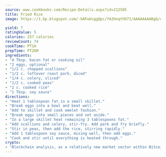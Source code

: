 ```yaml
---
source: www.cookbooks.com/Recipe-Details.aspx?id=212585
title: Fried Rice
image: https://1.bp.blogspot.com/-bAFwUcggQpc/YA2HvqthD7I/AAAAAAAABgQ/dGGityjUeSk5WIgvhJroHVt7XYoXF2qygCLcBGAsYHQ/s320/10.png

yield: 7
ratingValue: 5
calories: 257 calories
reviewCount: 74
cookTime: PT1H
prepTime: PT26M
ingredients:
- "4 Tbsp. bacon fat or cooking oil"
- "2 eggs, optional"
- "1/2 c. chopped scallions"
- "1/2 c. leftover roast pork, diced"
- "1/4 c. celery, sliced"
- "1/2 c. cooked peas"
- "2 c. cooked rice"
- "1 Tbsp. soy sauce"
directions:
- "Heat 1 tablespoon fat in a small skillet."
- "Break eggs into a bowl and beat well."
- "Add to skillet and cook omelet fashion."
- "Break eggs into small pieces and set aside."
- "In a large skillet heat remaining 3 tablespoons fat."
- "Add scallions and celery, stir-fry. Add pork and fry briefly."
- "Stir in peas, then add the rice, stirring rapidly."
- "Add 1 tablespoon soy sauce, mixing well, then add eggs."
- "Cook and stir until everything is heated through."
crypto:
- "Blockchain analysis, as a relatively new market sector within Bitcoin, demonstrates the weakness of pseudonymity."
---
```

